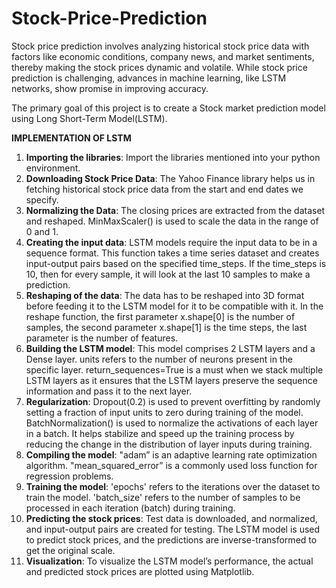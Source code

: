 # Stock-Price-Prediction
Stock price prediction involves analyzing historical stock price data with factors like economic conditions, company news, and market sentiments, thereby making the stock prices dynamic and volatile. While stock price prediction is challenging, advances in machine learning, like LSTM networks, show promise in improving accuracy.

The primary goal of this project is to create a Stock market prediction model using Long Short-Term Model(LSTM).

**IMPLEMENTATION OF LSTM**

1. **Importing the libraries**: Import the libraries mentioned into your python environment.
2. **Downloading Stock Price Data**: The Yahoo Finance library helps us in fetching historical stock price data from the start and end dates we specify.
3. **Normalizing the Data**: The closing prices are extracted from the dataset and reshaped. MinMaxScaler() is used to scale the data in the range of 0 and 1.
4. **Creating the input data**: LSTM models require the input data to be in a sequence format. This function takes a time series dataset and creates input-output pairs based on the specified time_steps. If the time_steps is 10, then for every sample, it will look at the last 10 samples to make a prediction.
5. **Reshaping of the data**: The data has to be reshaped into 3D format before feeding it to the LSTM model for it to be compatible with it. In the reshape function, the first parameter x.shape[0] is the number of samples, the second parameter x.shape[1] is the time steps, the last parameter is the number of features.
6. **Building the LSTM model**: This model comprises 2 LSTM layers and a Dense layer.
units refers to the number of neurons present in the specific layer. return_sequences=True is a must when we stack multiple LSTM layers as it ensures that the LSTM layers preserve the sequence information and pass it to the next layer.
7. **Regularization**: Dropout(0.2) is used to prevent overfitting by randomly setting a fraction of input units to zero during training of the model. BatchNormalization() is used to normalize the activations of each layer in a batch. It helps stabilize and speed up the training process by reducing the change in the distribution of layer inputs during training.
8. **Compiling the model**: "adam” is an adaptive learning rate optimization algorithm. "mean_squared_error” is a commonly used loss function for regression problems.
9. **Training the model**: 'epochs' refers to the iterations over the dataset to train the model. 'batch_size' refers to the number of samples to be processed in each iteration (batch) during training.
10. **Predicting the stock prices**: Test data is downloaded, and normalized, and input-output pairs are created for testing. The LSTM model is used to predict stock prices, and the predictions are inverse-transformed to get the original scale.
11. **Visualization**: To visualize the LSTM model’s performance, the actual and predicted stock prices are plotted using Matplotlib.
